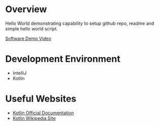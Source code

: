 # Overview
Hello World demonstrating capability to setup github repo, readme and simple hello world script.

[Software Demo Video](http://youtube.link.goes.here)


# Development Environment
- IntelliJ
- Kotlin

# Useful Websites
- [Kotlin Official Documentation](https://kotlinlang.org/)
- [Kotlin Wikipedia Site](https://en.wikipedia.org/wiki/Kotlin_(programming_language))
